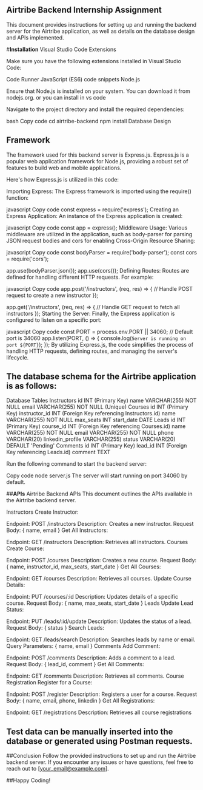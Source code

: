 ## **Airtribe Backend Internship Assignment**
This document provides instructions for setting up and running the backend server for the Airtribe application, as well as details on the database design and APIs implemented.

#**Installation**
Visual Studio Code Extensions

Make sure you have the following extensions installed in Visual Studio Code:

Code Runner
JavaScript (ES6) code snippets
Node.js

Ensure that Node.js is installed on your system. You can download it from nodejs.org. 
or 
you can install in vs code 


Navigate to the project directory and install the required dependencies:

bash
Copy code
cd airtribe-backend
npm install
Database Design

## **Framework**

The framework used for this backend server is Express.js. Express.js is a popular web application framework for Node.js, providing a robust set of features to build web and mobile applications.

Here's how Express.js is utilized in this code:

Importing Express: The Express framework is imported using the require() function:

javascript
Copy code
const express = require('express');
Creating an Express Application: An instance of the Express application is created:

javascript
Copy code
const app = express();
Middleware Usage: Various middleware are utilized in the application, such as body-parser for parsing JSON request bodies and cors for enabling Cross-Origin Resource Sharing:

javascript
Copy code
const bodyParser = require('body-parser');
const cors = require('cors');

app.use(bodyParser.json());
app.use(cors());
Defining Routes: Routes are defined for handling different HTTP requests. For example:

javascript
Copy code
app.post('/instructors', (req, res) => {
  // Handle POST request to create a new instructor
});

app.get('/instructors', (req, res) => {
  // Handle GET request to fetch all instructors
});
Starting the Server: Finally, the Express application is configured to listen on a specific port:

javascript
Copy code
const PORT = process.env.PORT || 34060; // Default port is 34060
app.listen(PORT, () => {
  console.log(`Server is running on port ${PORT}`);
});
By utilizing Express.js, the code simplifies the process of handling HTTP requests, defining routes, and managing the server's lifecycle.





## **The database schema for the Airtribe application is as follows:**

Database Tables
Instructors
id INT (Primary Key)
name VARCHAR(255) NOT NULL
email VARCHAR(255) NOT NULL (Unique)
Courses
id INT (Primary Key)
instructor_id INT (Foreign Key referencing Instructors.id)
name VARCHAR(255) NOT NULL
max_seats INT
start_date DATE
Leads
id INT (Primary Key)
course_id INT (Foreign Key referencing Courses.id)
name VARCHAR(255) NOT NULL
email VARCHAR(255) NOT NULL
phone VARCHAR(20)
linkedin_profile VARCHAR(255)
status VARCHAR(20) DEFAULT 'Pending'
Comments
id INT (Primary Key)
lead_id INT (Foreign Key referencing Leads.id)
comment TEXT

Run the following command to start the backend server:

Copy code
node server.js
The server will start running on port 34060 by default.

##**APIs**
Airtribe Backend APIs
This document outlines the APIs available in the Airtribe backend server.

Instructors
Create Instructor:

Endpoint: POST /instructors
Description: Creates a new instructor.
Request Body: { name, email }
Get All Instructors:

Endpoint: GET /instructors
Description: Retrieves all instructors.
Courses
Create Course:

Endpoint: POST /courses
Description: Creates a new course.
Request Body: { name, instructor_id, max_seats, start_date }
Get All Courses:

Endpoint: GET /courses
Description: Retrieves all courses.
Update Course Details:

Endpoint: PUT /courses/:id
Description: Updates details of a specific course.
Request Body: { name, max_seats, start_date }
Leads
Update Lead Status:

Endpoint: PUT /leads/:id/update
Description: Updates the status of a lead.
Request Body: { status }
Search Leads:

Endpoint: GET /leads/search
Description: Searches leads by name or email.
Query Parameters: { name, email }
Comments
Add Comment:

Endpoint: POST /comments
Description: Adds a comment to a lead.
Request Body: { lead_id, comment }
Get All Comments:

Endpoint: GET /comments
Description: Retrieves all comments.
Course Registration
Register for a Course:

Endpoint: POST /register
Description: Registers a user for a course.
Request Body: { name, email, phone, linkedin }
Get All Registrations:

Endpoint: GET /registrations
Description: Retrieves all course registrations

## **Test data can be manually inserted into the database or generated using Postman requests.**

##Conclusion
Follow the provided instructions to set up and run the Airtribe backend server. If you encounter any issues or have questions, feel free to reach out to [your_email@example.com].

##Happy Coding!
